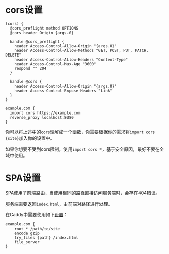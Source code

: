 # cors设置

```
(cors) {
  @cors_preflight method OPTIONS
  @cors header Origin {args.0}

  handle @cors_preflight {
    header Access-Control-Allow-Origin "{args.0}"
    header Access-Control-Allow-Methods "GET, POST, PUT, PATCH, DELETE"
    header Access-Control-Allow-Headers "Content-Type"
    header Access-Control-Max-Age "3600"
    respond "" 204
  }

  handle @cors {
    header Access-Control-Allow-Origin "{args.0}"
    header Access-Control-Expose-Headers "Link"
  }
}

example.com {
  import cors https://example.com
  reverse_proxy localhost:8080
}
```

你可以将上述中的`cors`理解成一个函数，你需要根据你的需求将`import cors {site}`加入你的设置中。

如果你想要不受到cors限制，使用`import cors *`，基于安全原因，最好不要在全域中使用。

# SPA设置

SPA使用了前端路由，当使用相同的路径直接访问服务端时，会存在404错误。

服务端需要返回`index.html`，由前端对路径进行处理。

在Caddy中需要使用如下[设置](https://caddyserver.com/docs/caddyfile/patterns#single-page-apps-spas)：

```
example.com {
	root * /path/to/site
	encode gzip
	try_files {path} /index.html
	file_server
}
```
